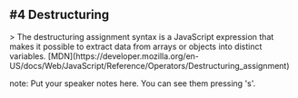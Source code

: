 ##  #4 Destructuring

<div>
> The destructuring assignment syntax is a JavaScript expression that makes it possible to extract data from arrays or objects into distinct variables.
[MDN](https://developer.mozilla.org/en-US/docs/Web/JavaScript/Reference/Operators/Destructuring_assignment)
</div>
<!-- .element: class="fragment" -->



note:
    Put your speaker notes here.
    You can see them pressing 's'.
